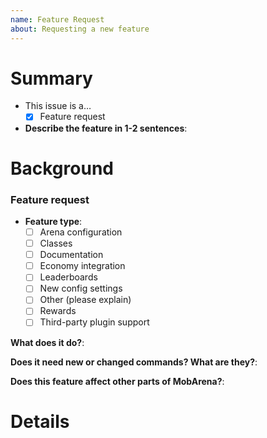 ```yaml
---
name: Feature Request
about: Requesting a new feature
---
```



<!--
    Thanks for filing a new issue on MobArena! To help us help you, please use
    this template for filing your bug, feature request, or other topic.

    If you use this template, it helps the developers review your ticket and
    figure out the problem. If you don't use this template, we may close your
    issue as not enough information.
 -->

# Summary

* This issue is a…
    * [x] Feature request

* **Describe the feature in 1-2 sentences**:


# Background

<!--
    * Be descriptive – help us understand your idea
    * Consider any issues that might happen if your idea is added
    * Does it affect other features of MobArena?
 -->

### Feature request

* **Feature type**:
    * [ ] Arena configuration
    * [ ] Classes
    * [ ] Documentation
    * [ ] Economy integration
    * [ ] Leaderboards
    * [ ] New config settings
    * [ ] Other (please explain)
    * [ ] Rewards
    * [ ] Third-party plugin support

**What does it do?**:

**Does it need new or changed commands? What are they?**:

**Does this feature affect other parts of MobArena?**:


# Details

<!--
    If you have any other details to include, like screenshots, stacktraces¹, or
    something more detailed, please include it here!

    ¹ Stacktraces are the error messages you see in the console of your server.
    If you have a long stacktrace, DO NOT PASTE IT HERE! Please use Pastebin and
    add a link here.
 -->

<!--
    Phew, all done! Thanks for filing a new issue! We'll get back to you soon.
 -->
